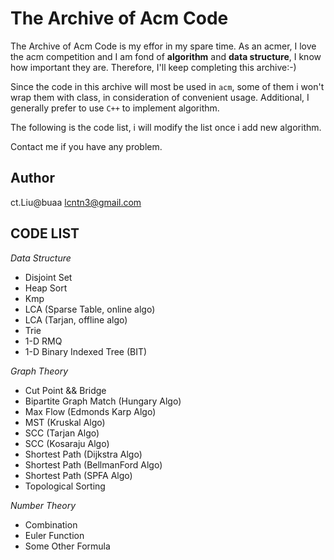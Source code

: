 The Archive of Acm Code
===
The Archive of Acm Code is my effor in my spare time. As an acmer, I love the acm competition and I am fond of  **algorithm** and **data structure**, I know how important they are. Therefore, I'll keep completing this archive:-)  

Since the code in this archive will most be used in `acm`, some of them i won't wrap them with class, in consideration of convenient usage. Additional, I generally prefer to use `C++` to implement algorithm.

The following is the code list, i will modify the list once i add new algorithm.  

Contact me if you have any problem.

Author
---
ct.Liu@buaa <lcntn3@gmail.com>

CODE LIST
---
*Data Structure*  

- Disjoint Set
- Heap Sort  
- Kmp  
- LCA (Sparse Table, online algo)
- LCA (Tarjan, offline algo)
- Trie  
- 1-D RMQ
- 1-D Binary Indexed Tree (BIT)

*Graph Theory*  

- Cut Point && Bridge
- Bipartite Graph Match (Hungary Algo)
- Max Flow (Edmonds Karp Algo)
- MST (Kruskal Algo)
- SCC (Tarjan Algo)
- SCC (Kosaraju Algo)
- Shortest Path (Dijkstra Algo)
- Shortest Path (BellmanFord Algo)
- Shortest Path (SPFA Algo)
- Topological Sorting

*Number Theory*

- Combination
- Euler Function
- Some Other Formula
